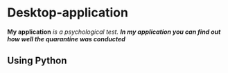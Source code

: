 # Desktop-application
**My application** *is a psychological test.*
***In my application you can find out how well the quarantine was conducted***
## Using Python
